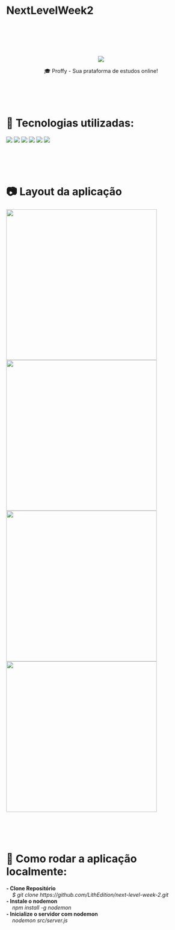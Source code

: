 # NextLevelWeek2

<p align="center">
<br />
<br />
<br />
<br />
<br />
	<img src="https://github.com/RafaelGoulartB/proffy/blob/master/.github/logo.png" >
</p>
<p align="center">
	🎓 Proffy - Sua prataforma de estudos online!
<br />
<br />
<br />
<br />
<br />
</p>


# 🔨 Tecnologias utilizadas:
<p>
<img src="https://img.shields.io/badge/HTML5-E34F26?style=for-the-badge&logo=html5&logoColor=white" >
<img src="https://img.shields.io/badge/CSS3-1572B6?style=for-the-badge&logo=css3&logoColor=white" >
<img src="https://img.shields.io/badge/JavaScript-F7DF1E?style=for-the-badge&logo=javascript&logoColor=black" >
<img src="https://img.shields.io/badge/Node.js-43853D?style=for-the-badge&logo=node.js&logoColor=white" >
<img src="https://img.shields.io/badge/Express.js-404D59?style=for-the-badge" >
<img src="https://img.shields.io/badge/SQLite-07405E?style=for-the-badge&logo=sqlite&logoColor=white" >
<br />
<br />
<br />
<br />
<br />
</p>

# 📷 Layout da aplicação
<p>
<img src="https://i.imgur.com/PKe1FOM.png" width="400">
<img src="https://i.imgur.com/dMduJdL.png" width="400">
<img src="https://i.imgur.com/msnt74J.png" width="400">
<img src="https://i.imgur.com/eAm6wFA.png" width="400">
<br />
<br />
<br />
<br />
<br />
</p>

# 🚀 Como rodar a aplicação localmente: 
<p> 
	<strong> - Clone Repositório </strong> <br /> 
	&nbsp;&nbsp;&nbsp; <i> $ git clone https://github.com/LithEdition/next-level-week-2.git </i> 
	<br />
	<strong> - Instale o nodemon </strong> <br /> 
	&nbsp;&nbsp;&nbsp; <i> npm install -g nodemon </i>
	<br />
	<strong> - Inicialize o servidor com nodemon </strong> <br /> 
	&nbsp;&nbsp;&nbsp; <i> nodemon src/server.js </i>
</p> 
